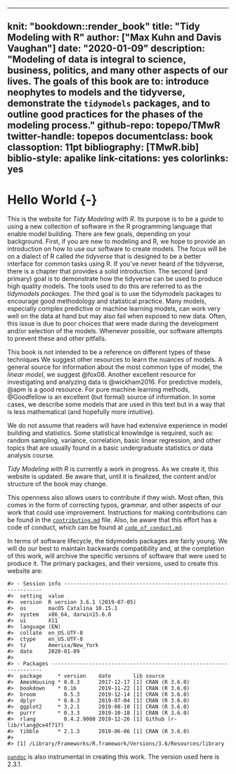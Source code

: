 
---
knit: "bookdown::render_book"
title: "Tidy Modeling with R"
author: ["Max Kuhn and Davis Vaughan"]
date: "2020-01-09"
description: "Modeling of data is integral to science, business, politics, and many other aspects of our lives. The goals of this book are to: introduce neophytes to models and the tidyverse, demonstrate the `tidymodels` packages, and to outline good practices for the phases of the modeling process."
github-repo: topepo/TMwR
twitter-handle: topepos
documentclass: book
classoption: 11pt
bibliography: [TMwR.bib]
biblio-style: apalike
link-citations: yes
colorlinks: yes
---

# Hello World {-} 

This is the website for _Tidy Modeling with R_. Its purpose is to be a guide to using a new collection of software in the R programming language that enable model building. There are few goals, depending on your background. First, if you are new to modeling and R, we hope to provide an introduction on how to use our software to create models. The focus will be on a dialect of R called _the tidyverse_ that is designed to be a better interface for common tasks using R. If you've never heard of the tidyverse, there is a chapter that provides a solid introduction. The second (and primary) goal is to demonstrate how the tidyverse can be used to produce high quality models. The tools used to do this are referred to as the _tidymodels packages_. The third goal is to use the tidymodels packages to encourage good methodology and statistical practice. Many models, especially complex predictive or machine learning models, can work very well on the data at hand but may also fail when exposed to new data. Often, this issue is due to poor choices that were made during the development and/or selection of the models. Whenever possible, our software attempts to prevent these and other pitfalls. 

This book is not intended to be a reference on different types of these techniques We suggest other resources to learn the nuances of models. A general source for information about the most common type of model, the _linear model_, we suggest @fox08. Another excellent resource for investigating and analyzing data is @wickham2016. For predictive models, @apm is a good resource. For pure machine learning methods, @Goodfellow is an excellent (but formal) source of information.  In some cases, we describe some models that are used in this text but in a way that is less mathematical (and hopefully more intuitive). 

We do not assume that readers will have had extensive experience in model building and statistics. Some statistical knowledge is required, such as: random sampling, variance, correlation, basic linear regression, and other topics that are usually found in a basic undergraduate statistics or data analysis course. 

_Tidy Modeling with R_ is currently a work in progress. As we create it, this website is updated. Be aware that, until it is finalized, the content and/or structure of the book may change. 

This openness also allows users to contribute if they wish. Most often, this comes in the form of correcting typos, grammar, and other aspects of our work that could use improvement. Instructions for making contributions can be found in the [`contributing.md`](https://github.com/topepo/TMwR/blob/master/contributing.md) file. Also, be aware that this effort has a code of conduct, which can be found at [`code_of_conduct.md`](https://github.com/topepo/TMwR/blob/master/code_of_conduct.md). 

In terms of software lifecycle, the tidymodels packages are fairly young. We will do our best to maintain backwards compatibility and, at the completion of this work, will archive the specific versions of software that were used to produce it. The primary packages, and their versions, used to create this website are:




```
#> - Session info ---------------------------------------------------------------
#>  setting  value                       
#>  version  R version 3.6.1 (2019-07-05)
#>  os       macOS Catalina 10.15.1      
#>  system   x86_64, darwin15.6.0        
#>  ui       X11                         
#>  language (EN)                        
#>  collate  en_US.UTF-8                 
#>  ctype    en_US.UTF-8                 
#>  tz       America/New_York            
#>  date     2020-01-09                  
#> 
#> - Packages -------------------------------------------------------------------
#>  package     * version    date       lib source                      
#>  AmesHousing * 0.0.3      2017-12-17 [1] CRAN (R 3.6.0)              
#>  bookdown    * 0.16       2019-11-22 [1] CRAN (R 3.6.0)              
#>  broom         0.5.3      2019-12-14 [1] CRAN (R 3.6.0)              
#>  dplyr       * 0.8.3      2019-07-04 [1] CRAN (R 3.6.0)              
#>  ggplot2     * 3.2.1      2019-08-10 [1] CRAN (R 3.6.0)              
#>  purrr       * 0.3.3      2019-10-18 [1] CRAN (R 3.6.0)              
#>  rlang         0.4.2.9000 2019-12-26 [1] Github (r-lib/rlang@ce4f717)
#>  tibble      * 2.1.3      2019-06-06 [1] CRAN (R 3.6.0)              
#> 
#> [1] /Library/Frameworks/R.framework/Versions/3.6/Resources/library
```

[`pandoc`](https://pandoc.org/) is also instrumental in creating this work. The version used here is 2.3.1. 
